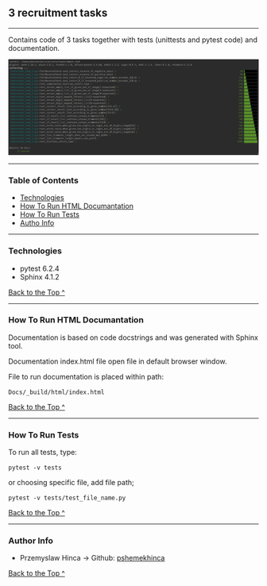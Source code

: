 ## 3 recruitment tasks

---

Contains code of 3 tasks together with tests (unittests and pytest code) and documentation.


![Image of summary](tests_req.png)

---


### Table of Contents

- [Technologies](#Technologies)
- [How To Run HTML Documantation](#Documentation)
- [How To Run Tests](#How-To-Run-Tests)
- [Autho Info](#author-info)

---



### Technologies

- pytest 6.2.4
- Sphinx 4.1.2

[Back to the Top ^](#Table-of-Contents)

---

### How To Run HTML Documantation

Documentation is based on code docstrings and was generated with Sphinx tool.

Documentation index.html file open file in default browser window.

File to run documentation is placed within path:
```
Docs/_build/html/index.html
```

[Back to the Top ^](#Table-of-Contents)

---

### How To Run Tests
To run all tests, type:

```
pytest -v tests
```

or choosing specific file, add file path;

```
pytest -v tests/test_file_name.py
```

[Back to the Top ^](#Table-of-Contents)

---

### Author Info

- Przemyslaw Hinca -> Github: [pshemekhinca](https://github.com/pshemekhinca)

[Back to the Top ^](#Table-of-Contents)

